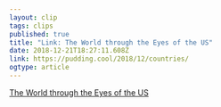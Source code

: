 ```yaml
---
layout: clip 
tags: clips 
published: true 
title: "Link: The World through the Eyes of the US" 
date: 2018-12-21T18:27:11.608Z 
link: https://pudding.cool/2018/12/countries/ 
ogtype: article 
---
```

[ The World through the Eyes of the US ]( https://pudding.cool/2018/12/countries/ ) 

